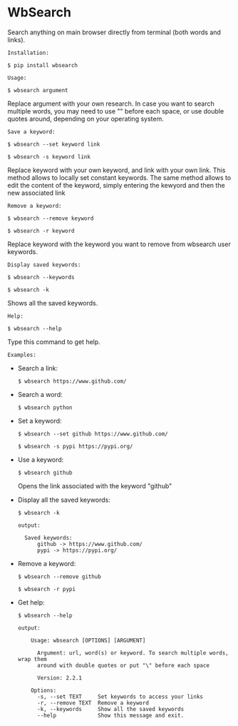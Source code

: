 # WbSearch

Search anything on main browser directly from terminal (both words and links).

`Installation:`

    $ pip install wbsearch

`Usage:`

    $ wbsearch argument

Replace argument with your own research. 
In case you want to search multiple words, you may need to use "\" before each space, 
or use double quotes around, depending on your operating system.

`Save a keyword:`

    $ wbsearch --set keyword link
    
    $ wbsearch -s keyword link

Replace keyword with your own keyword, and link with your own link. 
This method allows to locally set constant keywords.
The same method allows to edit the content of the keyword, simply entering the kewyord and then the new associated link 

`Remove a keyword:`

    $ wbsearch --remove keyword
    
    $ wbsearch -r keyword

Replace keyword with the keyword you want to remove from wbsearch user keywords.

`Display saved keywords:`

    $ wbsearch --keywords
    
    $ wbsearch -k

Shows all the saved keywords.

`Help:`

    $ wbsearch --help

Type this command to get help.

`Examples:`

- Search a link:
        
      $ wbsearch https://www.github.com/

- Search a word:

      $ wbsearch python

- Set a keyword:

      $ wbsearch --set github https://www.github.com/

      $ wbsearch -s pypi https://pypi.org/

- Use a keyword:

      $ wbsearch github 

    Opens the link associated with the keyword "github"


- Display all the saved keywords:

      $ wbsearch -k
        
      output:

        Saved keywords:
            github -> https://www.github.com/
            pypi -> https://pypi.org/

- Remove a keyword:

      $ wbsearch --remove github

      $ wbsearch -r pypi

- Get help:

      $ wbsearch --help
        
      output:

          Usage: wbsearch [OPTIONS] [ARGUMENT]

            Argument: url, word(s) or keyword. To search multiple words, wrap them
            around with double quotes or put "\" before each space

            Version: 2.2.1

          Options:
            -s, --set TEXT     Set keywords to access your links
            -r, --remove TEXT  Remove a keyword
            -k, --keywords     Show all the saved keywords
            --help             Show this message and exit.
